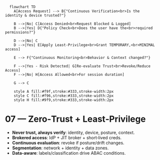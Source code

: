 ```mermaid 
  flowchart TD
    A[Access Request] --> B{"Continuous Verification<br>Is the identity & device trusted?"}
    
    B -->|No| C[Access Denied<br>Request Blocked & Logged]
    B -->|Yes| D{"Policy Check<br>Does the user have the<br>required permissions?"}
    
    D -->|No| C
    D -->|Yes| E[Apply Least-Privilege<br>Grant TEMPORARY,<br>MINIMAL access]
    
    E --> F{"Continuous Monitoring<br>Behavior & Context changed?"}
    
    F -->|Yes - Risk Detected| G[Re-evaluate Trust<br>Revoke/Reduce Access]
    F -->|No| H[Access Allowed<br>For session duration]
    
    G --> C

    style A fill:#f9f,stroke:#333,stroke-width:2px
    style C fill:#f96,stroke:#333,stroke-width:2px
    style H fill:#9f9,stroke:#333,stroke-width:2px
```

# 07 — Zero‑Trust + Least‑Privilege

- **Never trust, always verify**: identity, device, posture, context.
- **Brokered access**: IdP + JIT broker + short‑lived creds.
- **Continuous evaluation**: revoke if posture/drift changes.
- **Segmentation**: network + identity + data zones.
- **Data‑aware**: labels/classification drive ABAC conditions.
